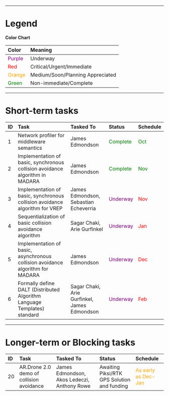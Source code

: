 


---


# Legend #

**Color Chart**

|Color|Meaning|
|:----|:------|
|<font color='purple'>Purple</font>|Underway|
|<font color='red'>Red</font>|Critical/Urgent/Immediate|
|<font color='orange'>Orange</font>|Medium/Soon/Planning Appreciated|
|<font color='green'>Green</font>|Non-immediate/Complete|


---


# Short-term tasks #

| **ID** | **Task** | **Tasked To** | **Status** | **Schedule** |
|:-------|:---------|:--------------|:-----------|:-------------|
| 1 | Network profiler for middleware semantics | James Edmondson | <font color='green'>Complete</font> | <font color='green'>Oct</font>|
| 2 | Implementation of basic, synchronous collision avoidance algorithm in MADARA | James Edmondson | <font color='green'>Complete</font> | <font color='green'>Nov</font>|
| 3 | Implementation of basic, synchronous collision avoidance algorithm for VREP | James Edmondson, Sebastian Echeverria | <font color='purple'>Underway</font> | <font color='red'>Nov</font>|
| 4 | Sequentialization of basic collision avoidance algorithm | Sagar Chaki, Arie Gurfinkel | <font color='purple'>Underway</font> | <font color='red'>Jan</font>|
| 5 | Implementation of basic, asynchronous collision avoidance algorithm for MADARA| James Edmondson | <font color='purple'>Underway</font> | <font color='red'>Dec</font>|
| 6 | Formally define DALT (Distributed Algorithm Language Templates) standard | Sagar Chaki, Arie Gurfinkel, James Edmondson | <font color='purple'>Underway</font> | <font color='red'>Feb</font>|


---


# Longer-term or Blocking tasks #

| **ID** | **Task** | **Tasked To** | **Status** | **Schedule** |
|:-------|:---------|:--------------|:-----------|:-------------|
| 20 | AR.Drone 2.0 demo of collision avoidance | James Edmondson, Akos Ledeczi, Anthony Rowe | Awaiting Piksi/RTK GPS Solution and funding | <font color='orange'>As early as Dec-Jan</font> |